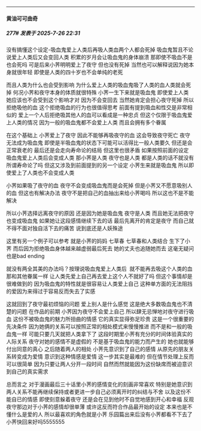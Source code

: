 ﻿
*****

####  黄油可可曲奇  
##### 277#       发表于 2025-7-26 22:31

没有搞懂这个设定-吸血鬼爱上人类后再吸人类血两个人都会死掉 吸血鬼暂且不论 说爱上人类后又会变回人类 积累的岁月会让吸血鬼的身体崩溃 那即使不吸血不是也会死吗 可是后来小荠明明爱上了夜守 但也没有死掉 当然也可以解释说因为她本身就很年轻 即使是人类的四十岁也不会单纯的老死 

而且人类为什么也会受到影响 为什么爱上人类的吸血鬼吸了人类的血人类就会死掉 何况小荠和夜守本身的体质就很特殊 小荠一生下来就是吸血鬼 即使爱上人类 她应该也不会受到这个影响才对 因为不会变回去 当然她肯定会担心夜守死掉 所以拒绝吸他的血 这个拒绝吸血的行为也很值得思考 前面有提到吸血和性交是非常相似的 爱上一个人后拒绝吸其他人的血可以看成是一种忠贞 但这个仅限于吸血鬼爱上人类的情况 因为一般的吸血鬼都不会爱上人类 而且会拥有多个眷属 

在这个基础上 小荠爱上了夜守 因此不能够再吸夜守的血 这会导致夜守死亡 夜守无法成为吸血鬼 即使是半吸血鬼的状态下可能可以活得比一般人类要久 但还是会正常衰老的 最后还是会走向寿命论的结局 但这里也很矛盾 如果按照前面的设定 吸血鬼爱上人类后会变成人类 那小荠是人类 夜守也是人类 都是人类的话不就没有所谓寿命论了吗 但这又涉及到前面提到的另一个设定 小荠生来就是吸血鬼 所以即使爱上了人类也不会变成人类 

小荠如果吸了夜守的血 夜守不会变成吸血鬼而是会死掉 但是小荠又不愿意吸别人的血 但这也有解决办法 夜守不是把自己的血抽出来给小荠喝吗 所以这也不是不能解决

所以小荠选择远离夜守的原因 还是因为她是吸血鬼 夜守是人类 而且她无法把夜守也变成吸血鬼 如果她让这段感情继续下去的话 最后先离开的肯定是夜守 而自己就不得不面对独自活下去的痛苦 说到底还是人妖殊途

这里有另一个例子可以参考 就是小荠的妈妈 七草春 七草春和人类结合 生下了小荠 而后因为拒绝吸血身体越来越虚弱最后死去 她的丈夫也追随她而去 这毫无疑问也是bad ending

就没有两全其美的办法吗？按理说吸血鬼爱上人类后  就不能再去吸这个人类的血 那和其他眷属一样 让人类先爱上自己再去爱上这个人不就好了吗 但这个事情却是很难做到的 因为吸血鬼的特性就是很容易让人类爱上自己 这种单方面的无法阻挡的爱因为来得过于容易反而失去了实感 

这就回到了夜守最初烦恼的问题 爱上别人是什么感觉 这是绝大多数吸血鬼也不清楚的问题 在作品的前期 小荠因为夜守不会爱上自己 所以肆无忌惮地对夜守进行吸血 这份不被吸血鬼的魅力所扭曲的情感 它的真实显得弥足珍贵 这是一个很重要的先决条件 因为她俩的关系可以按照正常的相处模式来慢慢推进 而不是和一般的吸血鬼一样 可能只要几天就把人类拿下了 这段时期里小荠有充分的时间体验真实的人际关系 夜守对她的感情不是虚假的 不是基于吸血鬼的能力而产生的 她也就能够付出同意的真心 之后随着两人的相处 小荠先意识到了自己的感情 从原先的朋友关系转变成为爱情 意识到这种情感是爱情 这一步其实是最难的 但在情节处理上反而可以很简单 因为只要让两人分开一段时间 自然而然就能因为这份缺席而被迫意识到自己的真实需求 

总而言之 对于漫画最后三十话里小荠的感情变化的刻画非常喜欢 特别是她意识到两人关系不能再继续保持或者更进一步自己必须离开时的纠结与不舍 以及这份不能自已的情感 即使刻意躲着夜守 还是会在见到他时不自觉地感到开心和幸福 反观夜守那边对于小荠的感情却很单薄 或许这反而符合作品最开始的设定 本来也是不懂什么是爱的人 所以最喜欢的角色就是小荠 乐园篇出来后没有小荠都看不下去了 小荠快回来好吗5555555 

